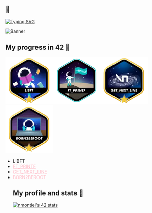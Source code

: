 ## 🌸

<div align0"center"><a href="https://git.io/typing-svg"><img src="https://readme-typing-svg.demolab.com?font=Handjet&weight=300&size=35&pause=1000&color=6BCACF&width=435&lines=Hey%2C+I'm+Nekane+%3D)" alt="Typing SVG" /></a><br></div>

![Banner](https://media.tenor.com/A8gfYs3xGc0AAAAC/barbie-fairytopia-bibble.gif)

## My progress in 42 🚀 
<img src="https://github.com/leogaudin/42_project_badges/raw/main/badges/libft_bonus.webp"><img src="https://github.com/leogaudin/42_project_badges/raw/main/badges/ft_printf.webp"/><img src="https://github.com/leogaudin/42_project_badges/raw/main/badges/get_next_line_bonus.webp"/><img src="https://github.com/leogaudin/42_project_badges/raw/main/badges/born2beroot_bonus.webp"/>
<ul>
  <li><a:hover{color:pink} href="https://github.com/nmontiel42/libft">LIBFT</a></li>
  
  <li><a style="color:pink;" href="https://github.com/nmontiel42/Printf">FT_PRINTF</a></li>
  
  <li><a style="color:pink;" href="https://github.com/nmontiel42/get_next_line">GET_NEXT_LINE</a></li>
  
  <li><a style="color:pink;">BORN2BEROOT</a>

## My profile and stats 🥥

<a href="https://github.com/oakoudad/badge42"><img src="https://badge.mediaplus.ma/colorfulwaves/nmontiel?1337Badge=off&UM6P=off" alt="nmontiel's 42 stats"></a>
